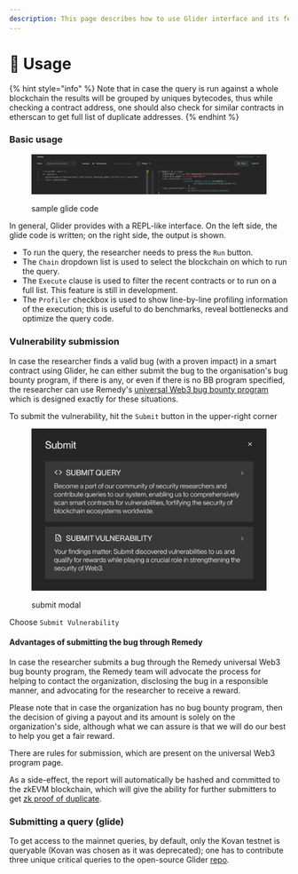 ```yaml
---
description: This page describes how to use Glider interface and its features
---
```


# 🔧 Usage



{% hint style="info" %}
Note that in case the query is run against a whole blockchain the results will be grouped by uniques bytecodes, thus while checking a contract address, one should also check for similar contracts in etherscan to get full list of duplicate addresses.
{% endhint %}

### Basic usage

<figure><img src=".gitbook/assets/spaces_vNCyQODNfxkMFwdzKHsZ_uploads_ndHgGKRRGgDJ818bYBXa_image.webp" alt=""><figcaption><p>sample glide code</p></figcaption></figure>

In general, Glider provides with a REPL-like interface. On the left side, the glide code is written; on the right side, the output is shown.&#x20;

* To run the query, the researcher needs to press the `Run` button.
* The `Chain` dropdown list is used to select the blockchain on which to run the query.
* The `Execute` clause is used to filter the recent contracts or to run on a full list. This feature is still in development.
* The `Profiler` checkbox is used to show line-by-line profiling information of the execution; this is useful to do benchmarks, reveal bottlenecks and optimize the query code.

### Vulnerability submission

In case the researcher finds a valid bug (with a proven impact) in a smart contract using Glider, he can either submit the bug to the organisation's bug bounty program, if there is any, or even if there is no BB program specified, the researcher can use Remedy's [universal Web3 bug bounty program ](https://r.xyz/programs)which is designed exactly for these situations.

To submit the vulnerability, hit the `Submit` button in the upper-right corner

<figure><img src=".gitbook/assets/spaces_vNCyQODNfxkMFwdzKHsZ_uploads_p3n7C0nztBBSuVFazOLC_image.webp" alt=""><figcaption><p>submit modal</p></figcaption></figure>

Choose `Submit Vulnerability`

#### Advantages of submitting the bug through Remedy

In case the researcher submits a bug through the Remedy universal Web3 bug bounty program, the Remedy team will advocate the process for helping to contact the organization, disclosing the bug in a responsible manner, and advocating for the researcher to receive a reward.&#x20;

Please note that in case the organization has no bug bounty program, then the decision of giving a payout and its amount is solely on the organization's side, although what we can assure is that we will do our best to help you get a fair reward.&#x20;

There are rules for submission, which are present on the universal Web3 program page.&#x20;

As a side-effect, the report will automatically be hashed and committed to the zkEVM blockchain, which will give the ability for further submitters to get [zk proof of duplicate](https://docs.r.xyz/main/v/zk-proof/).&#x20;

### Submitting a query (glide)

To get access to the mainnet queries, by default, only the Kovan testnet is queryable (Kovan was chosen as it was deprecated); one has to contribute three unique critical queries to the open-source Glider [repo](https://github.com/Hexens/glider-query-db).
